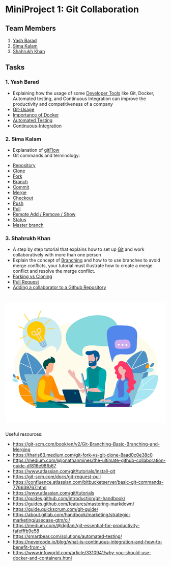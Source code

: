 
# MiniProject 1: Git Collaboration
## Team Members
1. [Yash Barad](https://github.com/Yash0601)
2. [Sima Kalam](https://github.com/simak95)
3. [Shahrukh Khan](https://github.com/sk753)

## Tasks
### 1. Yash Barad
* Explaining how the usage of some [Developer Tools](./Developer-Tools.md) like Git, Docker, Automated testing, and Continuous Integration can improve the productivity and competitiveness of a company
* [Git-Usage](./Git-Usage.md)
* [Importance of Docker](./Importance-of-Docker.md)
* [Automated Testing](./Automated-Testing.md)
* [Continuous-Integration](./Continuous-Integration.md)


### 2. Sima Kalam
* Explanation of [gitFlow](./GitFlow/GitFlow.md)
* Git commands and terminology:
 - [Repository](./Git_Glossary/Repository.md)
 - [Clone](./Git_Glossary/Clone.md)
 - [Fork](./Git_Glossary/Fork.md)
 - [Branch](./Git_Glossary/Branch.md)
 - [Commit](./Git_Glossary/Commit.md)
 - [Merge](./Git_Glossary/Merge.md)
 - [Checkout](./Git_Glossary/Checkout.md)
 - [Push](./Git_Glossary/Push.md)
 - [Pull](./Git_Glossary/Pull.md)
 - [Remote Add / Remove / Show](./Git_Glossary/Remote.md)
 - [Status](./Git_Glossary/Status.md)
 - [Master branch](./Git_Glossary/Master_Branch.md)

### 3. Shahrukh Khan

* A step by step tutorial that explains how to set up [Git](/GitInstall/GitForWindows.md) and work collaboratively with more than one person
* Explain the concept of [Branching](/Branching/Branching.md) and how to to use branches to avoid merge conflicts, your tutorial must illustrate how to create a merge conflict and resolve the merge conflict. 
* [Forking vs Cloning](./Forking/forking.md)
* [Pull Request](./Pull/Pull.md)
* [Adding a collaborator to a Github Repository](./Collaborator/Collaborator.md)



![](/Images/GitCollab.jpg)
=======
Useful resources:
* https://git-scm.com/book/en/v2/Git-Branching-Basic-Branching-and-Merging
* https://tharis63.medium.com/git-fork-vs-git-clone-8aad0c0e38c0
* https://medium.com/@jonathanmines/the-ultimate-github-collaboration-guide-df816e98fb67
* https://www.atlassian.com/git/tutorials/install-git
* https://git-scm.com/docs/git-request-pull
* https://confluence.atlassian.com/bitbucketserver/basic-git-commands-776639767.html
* https://www.atlassian.com/git/tutorials
* https://guides.github.com/introduction/git-handbook/
* https://guides.github.com/features/mastering-markdown/
* https://guide.quickscrum.com/git-guide/
* https://about.gitlab.com/handbook/marketing/strategic-marketing/usecase-gtm/ci/
* https://medium.com/@dgifani/git-essential-for-productivity-fafefffb9e58
* https://smartbear.com/solutions/automated-testing/
* https://nevercode.io/blog/what-is-continuous-integration-and-how-to-benefit-from-it/
* https://www.infoworld.com/article/3310941/why-you-should-use-docker-and-containers.html


